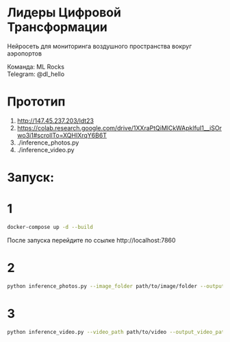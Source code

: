 # Лидеры Цифровой Трансформации

Нейросеть для мониторинга воздушного пространства вокруг аэропортов

Команда: ML Rocks \
Telegram: @dl_hello

# Прототип

1. http://147.45.237.203/ldt23
2. https://colab.research.google.com/drive/1XXraPtQiMlCkWApklfuI1__iSOrwo3i1#scrollTo=XQHIXrqY6B6T
3. ./inference_photos.py
4. ./inference_video.py

# Запуск:

# 1

```bash
docker-compose up -d --build
```

После запуска перейдите по ссылке http://localhost:7860

# 2

```bash
python inference_photos.py --image_folder path/to/image/folder --output_label_folder path/to/output/label/folder
```

# 3

```bash
python inference_video.py --video_path path/to/video --output_video_path path/to/output/video
```
